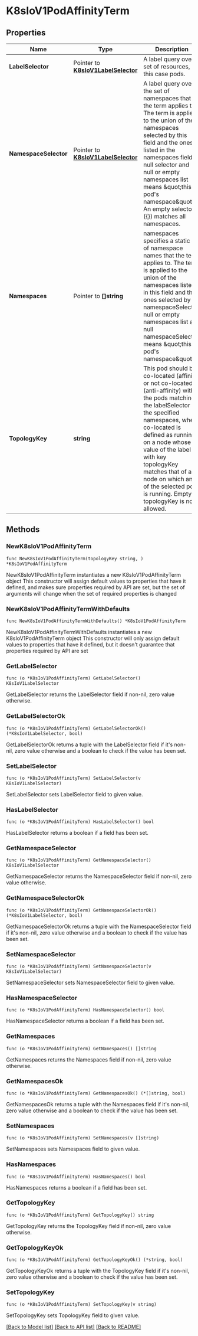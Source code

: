 # K8sIoV1PodAffinityTerm

## Properties

Name | Type | Description | Notes
------------ | ------------- | ------------- | -------------
**LabelSelector** | Pointer to [**K8sIoV1LabelSelector**](K8sIoV1LabelSelector.md) | A label query over a set of resources, in this case pods. | [optional] 
**NamespaceSelector** | Pointer to [**K8sIoV1LabelSelector**](K8sIoV1LabelSelector.md) | A label query over the set of namespaces that the term applies to. The term is applied to the union of the namespaces selected by this field and the ones listed in the namespaces field. null selector and null or empty namespaces list means \&quot;this pod&#39;s namespace\&quot;. An empty selector ({}) matches all namespaces. | [optional] 
**Namespaces** | Pointer to **[]string** | namespaces specifies a static list of namespace names that the term applies to. The term is applied to the union of the namespaces listed in this field and the ones selected by namespaceSelector. null or empty namespaces list and null namespaceSelector means \&quot;this pod&#39;s namespace\&quot;. | [optional] 
**TopologyKey** | **string** | This pod should be co-located (affinity) or not co-located (anti-affinity) with the pods matching the labelSelector in the specified namespaces, where co-located is defined as running on a node whose value of the label with key topologyKey matches that of any node on which any of the selected pods is running. Empty topologyKey is not allowed. | [default to ""]

## Methods

### NewK8sIoV1PodAffinityTerm

`func NewK8sIoV1PodAffinityTerm(topologyKey string, ) *K8sIoV1PodAffinityTerm`

NewK8sIoV1PodAffinityTerm instantiates a new K8sIoV1PodAffinityTerm object
This constructor will assign default values to properties that have it defined,
and makes sure properties required by API are set, but the set of arguments
will change when the set of required properties is changed

### NewK8sIoV1PodAffinityTermWithDefaults

`func NewK8sIoV1PodAffinityTermWithDefaults() *K8sIoV1PodAffinityTerm`

NewK8sIoV1PodAffinityTermWithDefaults instantiates a new K8sIoV1PodAffinityTerm object
This constructor will only assign default values to properties that have it defined,
but it doesn't guarantee that properties required by API are set

### GetLabelSelector

`func (o *K8sIoV1PodAffinityTerm) GetLabelSelector() K8sIoV1LabelSelector`

GetLabelSelector returns the LabelSelector field if non-nil, zero value otherwise.

### GetLabelSelectorOk

`func (o *K8sIoV1PodAffinityTerm) GetLabelSelectorOk() (*K8sIoV1LabelSelector, bool)`

GetLabelSelectorOk returns a tuple with the LabelSelector field if it's non-nil, zero value otherwise
and a boolean to check if the value has been set.

### SetLabelSelector

`func (o *K8sIoV1PodAffinityTerm) SetLabelSelector(v K8sIoV1LabelSelector)`

SetLabelSelector sets LabelSelector field to given value.

### HasLabelSelector

`func (o *K8sIoV1PodAffinityTerm) HasLabelSelector() bool`

HasLabelSelector returns a boolean if a field has been set.

### GetNamespaceSelector

`func (o *K8sIoV1PodAffinityTerm) GetNamespaceSelector() K8sIoV1LabelSelector`

GetNamespaceSelector returns the NamespaceSelector field if non-nil, zero value otherwise.

### GetNamespaceSelectorOk

`func (o *K8sIoV1PodAffinityTerm) GetNamespaceSelectorOk() (*K8sIoV1LabelSelector, bool)`

GetNamespaceSelectorOk returns a tuple with the NamespaceSelector field if it's non-nil, zero value otherwise
and a boolean to check if the value has been set.

### SetNamespaceSelector

`func (o *K8sIoV1PodAffinityTerm) SetNamespaceSelector(v K8sIoV1LabelSelector)`

SetNamespaceSelector sets NamespaceSelector field to given value.

### HasNamespaceSelector

`func (o *K8sIoV1PodAffinityTerm) HasNamespaceSelector() bool`

HasNamespaceSelector returns a boolean if a field has been set.

### GetNamespaces

`func (o *K8sIoV1PodAffinityTerm) GetNamespaces() []string`

GetNamespaces returns the Namespaces field if non-nil, zero value otherwise.

### GetNamespacesOk

`func (o *K8sIoV1PodAffinityTerm) GetNamespacesOk() (*[]string, bool)`

GetNamespacesOk returns a tuple with the Namespaces field if it's non-nil, zero value otherwise
and a boolean to check if the value has been set.

### SetNamespaces

`func (o *K8sIoV1PodAffinityTerm) SetNamespaces(v []string)`

SetNamespaces sets Namespaces field to given value.

### HasNamespaces

`func (o *K8sIoV1PodAffinityTerm) HasNamespaces() bool`

HasNamespaces returns a boolean if a field has been set.

### GetTopologyKey

`func (o *K8sIoV1PodAffinityTerm) GetTopologyKey() string`

GetTopologyKey returns the TopologyKey field if non-nil, zero value otherwise.

### GetTopologyKeyOk

`func (o *K8sIoV1PodAffinityTerm) GetTopologyKeyOk() (*string, bool)`

GetTopologyKeyOk returns a tuple with the TopologyKey field if it's non-nil, zero value otherwise
and a boolean to check if the value has been set.

### SetTopologyKey

`func (o *K8sIoV1PodAffinityTerm) SetTopologyKey(v string)`

SetTopologyKey sets TopologyKey field to given value.



[[Back to Model list]](../README.md#documentation-for-models) [[Back to API list]](../README.md#documentation-for-api-endpoints) [[Back to README]](../README.md)


